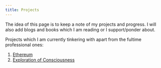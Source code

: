 ```yaml
---
title: Projects
---
```


The idea of this page is to keep a note of my projects and progress. I will also add blogs and books which I am reading or I support/ponder about.

Projects which I am currently tinkering with apart from the fultime professional ones:
1. [Ethereum](https://ethereum.org/en/)
2. [Exploration of Consciousness](/blog/tags/consciousness)


